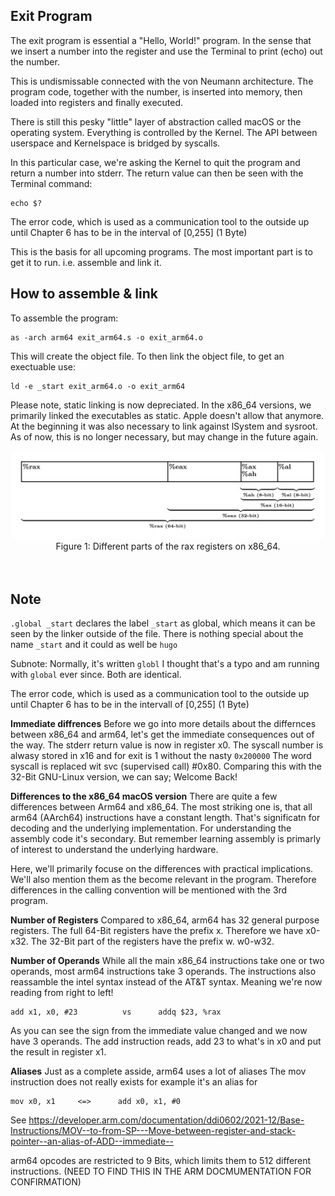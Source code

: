 ## Exit Program
The exit program is essential a "Hello, World!" program. In the sense that
we insert a number into the register and use the Terminal to print (echo)
out the number.

This is undismissable connected with the von Neumann architecture. The
program code, together with the number, is inserted into memory,
then loaded into registers and finally executed.

There is still this pesky "little" layer of abstraction called macOS or
the operating system. Everything is controlled by the Kernel.
The API between userspace and Kernelspace is bridged by syscalls.

In this particular case, we're asking the Kernel to quit the program
and return a number into stderr. The return value can then be seen
with the Terminal command:
```
echo $?
```

The error code, which is used as a communication tool to the outside
up until Chapter 6 has to be in the interval of [0,255] (1 Byte)

This is the basis for all upcoming programs. 
The most important part is to get it to run. i.e. assemble
and link it.

## How to assemble & link
To assemble the program:
```
as -arch arm64 exit_arm64.s -o exit_arm64.o 
```
This will create the object file. 
To then link the object file, to get an exectuable use:
```
ld -e _start exit_arm64.o -o exit_arm64
```
Please note, static linking is now depreciated. 
In the x86_64 versions, we primarily linked the executables as static.
Apple doesn't allow that anymore. At the beginning it was also necessary
to link against lSystem and sysroot. As of now, this is no longer necessary, 
but may change in the future again.

<div align=center>
  <img src="https://raw.githubusercontent.com/MarekSchiffer/pgu/main/macOS_x86/01.%20Chapter%203%20-%20exit/.assets/x86_64_Registers.png" alt="ra" width="600">
<div align=center>
  <figcaption>Figure 1: Different parts of the rax registers on x86_64.</figcaption>
</div>
   <br> <br>
</div>

## Note
`.global _start` declares the label `_start` as global, which
means it can be seen by the linker outside of the file. There
is nothing special about the name `_start` and it could as
well be `hugo` 

Subnote: Normally, it's written `globl` I thought that's a typo
and am running with `global` ever since. Both are identical.

The error code, which is used as a communication tool to the outside
up until Chapter 6 has to be in the intervall of [0,255] (1 Byte)

**Immediate diffrences**
Before we go into more details about the differnces between x86_64
and arm64, let's get the immediate consequences out of the way.
The stderr return value is now in register x0.
The syscall number is alwasy stored in x16 and for exit is 1
without the nasty `0x200000` The word syscall is replaced wit
svc (supervised call) #0x80. 
Comparing this with the 32-Bit GNU-Linux version, we can say;
Welcome Back!


**Differences to the x86_64 macOS version**
There are quite a few differences between Arm64 and x86_64.
The most striking one is, that all arm64 (AArch64) instructions
have a constant length. That's significatn for decoding and the
underlying implementation. For understanding the assembly code it's
secondary. But remember learning assembly is primarly of interest to
understand the underlying hardware.

Here, we'll  primarily focuse on the differences with practical implications.
We'll also mention them as the become relevant in the program. Therefore
differences in the calling convention will be mentioned with the 3rd program.

**Number of Registers**
Compared to x86_64, arm64 has 32 general purpose registers.
The full 64-Bit registers have the prefix x. Therefore we 
have x0-x32. The 32-Bit part of the registers have the prefix w.
w0-w32.

**Number of Operands**
While all the  main x86_64 instructions take one or two operands,
most arm64 instructions take 3 operands. The instructions also
reassamble the intel syntax instead of the AT&T syntax. Meaning
we're now reading from right to left!
```
add x1, x0, #23          vs      addq $23, %rax
```
As you can see the sign from the immediate value changed and we now
have 3 operands. The add instruction reads, add 23 to what's in x0 and
put the result in register x1. 

**Aliases**
Just as a complete asside, arm64 uses a lot of aliases
The mov instruction does not really exists for example it's an alias for
```
mov x0, x1     <=>      add x0, x1, #0
```
See https://developer.arm.com/documentation/ddi0602/2021-12/Base-Instructions/MOV--to-from-SP---Move-between-register-and-stack-pointer--an-alias-of-ADD--immediate--

arm64 opcodes are restricted to 9 Bits, which limits them to 512 different instructions.
(NEED TO FIND THIS IN THE ARM DOCMUMENTATION FOR CONFIRMATION)
